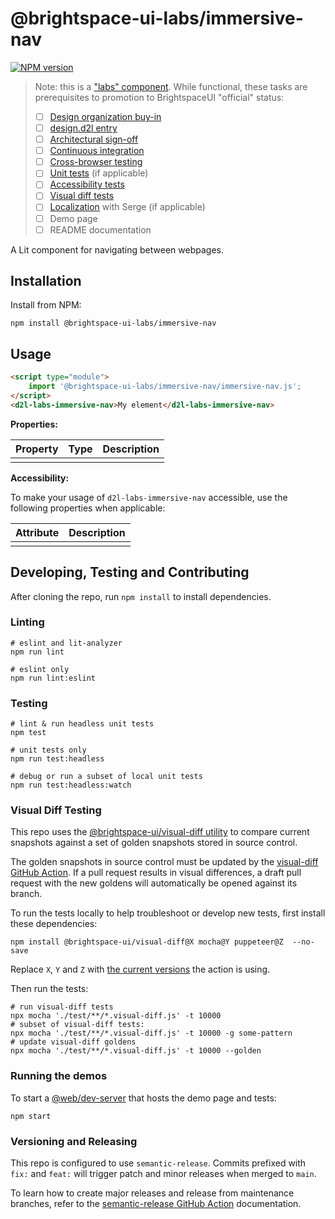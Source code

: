 # @brightspace-ui-labs/immersive-nav

[![NPM version](https://img.shields.io/npm/v/@brightspace-ui-labs/immersive-nav.svg)](https://www.npmjs.org/package/@brightspace-ui-labs/immersive-nav)

> Note: this is a ["labs" component](https://github.com/BrightspaceUI/guide/wiki/Component-Tiers). While functional, these tasks are prerequisites to promotion to BrightspaceUI "official" status:
>
> - [ ] [Design organization buy-in](https://github.com/BrightspaceUI/guide/wiki/Before-you-build#working-with-design)
> - [ ] [design.d2l entry](http://design.d2l/)
> - [ ] [Architectural sign-off](https://github.com/BrightspaceUI/guide/wiki/Before-you-build#web-component-architecture)
> - [ ] [Continuous integration](https://github.com/BrightspaceUI/guide/wiki/Testing#testing-continuously-with-travis-ci)
> - [ ] [Cross-browser testing](https://github.com/BrightspaceUI/guide/wiki/Testing#cross-browser-testing-with-sauce-labs)
> - [ ] [Unit tests](https://github.com/BrightspaceUI/guide/wiki/Testing#testing-with-polymer-test) (if applicable)
> - [ ] [Accessibility tests](https://github.com/BrightspaceUI/guide/wiki/Testing#automated-accessibility-testing-with-axe)
> - [ ] [Visual diff tests](https://github.com/BrightspaceUI/visual-diff)
> - [ ] [Localization](https://github.com/BrightspaceUI/guide/wiki/Localization) with Serge (if applicable)
> - [ ] Demo page
> - [ ] README documentation

A Lit component for navigating between webpages.

## Installation

Install from NPM:

```shell
npm install @brightspace-ui-labs/immersive-nav
```

## Usage

```html
<script type="module">
    import '@brightspace-ui-labs/immersive-nav/immersive-nav.js';
</script>
<d2l-labs-immersive-nav>My element</d2l-labs-immersive-nav>
```

**Properties:**

| Property | Type | Description |
|--|--|--|
| | | |

**Accessibility:**

To make your usage of `d2l-labs-immersive-nav` accessible, use the following properties when applicable:

| Attribute | Description |
|--|--|
| | |

## Developing, Testing and Contributing

After cloning the repo, run `npm install` to install dependencies.

### Linting

```shell
# eslint and lit-analyzer
npm run lint

# eslint only
npm run lint:eslint
```

### Testing

```shell
# lint & run headless unit tests
npm test

# unit tests only
npm run test:headless

# debug or run a subset of local unit tests
npm run test:headless:watch
```

### Visual Diff Testing

This repo uses the [@brightspace-ui/visual-diff utility](https://github.com/BrightspaceUI/visual-diff/) to compare current snapshots against a set of golden snapshots stored in source control.

The golden snapshots in source control must be updated by the [visual-diff GitHub Action](https://github.com/BrightspaceUI/actions/tree/main/visual-diff).  If a pull request results in visual differences, a draft pull request with the new goldens will automatically be opened against its branch.

To run the tests locally to help troubleshoot or develop new tests, first install these dependencies:

```shell
npm install @brightspace-ui/visual-diff@X mocha@Y puppeteer@Z  --no-save
```

Replace `X`, `Y` and `Z` with [the current versions](https://github.com/BrightspaceUI/actions/tree/main/visual-diff#current-dependency-versions) the action is using.

Then run the tests:

```shell
# run visual-diff tests
npx mocha './test/**/*.visual-diff.js' -t 10000
# subset of visual-diff tests:
npx mocha './test/**/*.visual-diff.js' -t 10000 -g some-pattern
# update visual-diff goldens
npx mocha './test/**/*.visual-diff.js' -t 10000 --golden
```

### Running the demos

To start a [@web/dev-server](https://modern-web.dev/docs/dev-server/overview/) that hosts the demo page and tests:

```shell
npm start
```

### Versioning and Releasing

This repo is configured to use `semantic-release`. Commits prefixed with `fix:` and `feat:` will trigger patch and minor releases when merged to `main`.

To learn how to create major releases and release from maintenance branches, refer to the [semantic-release GitHub Action](https://github.com/BrightspaceUI/actions/tree/main/semantic-release) documentation.
